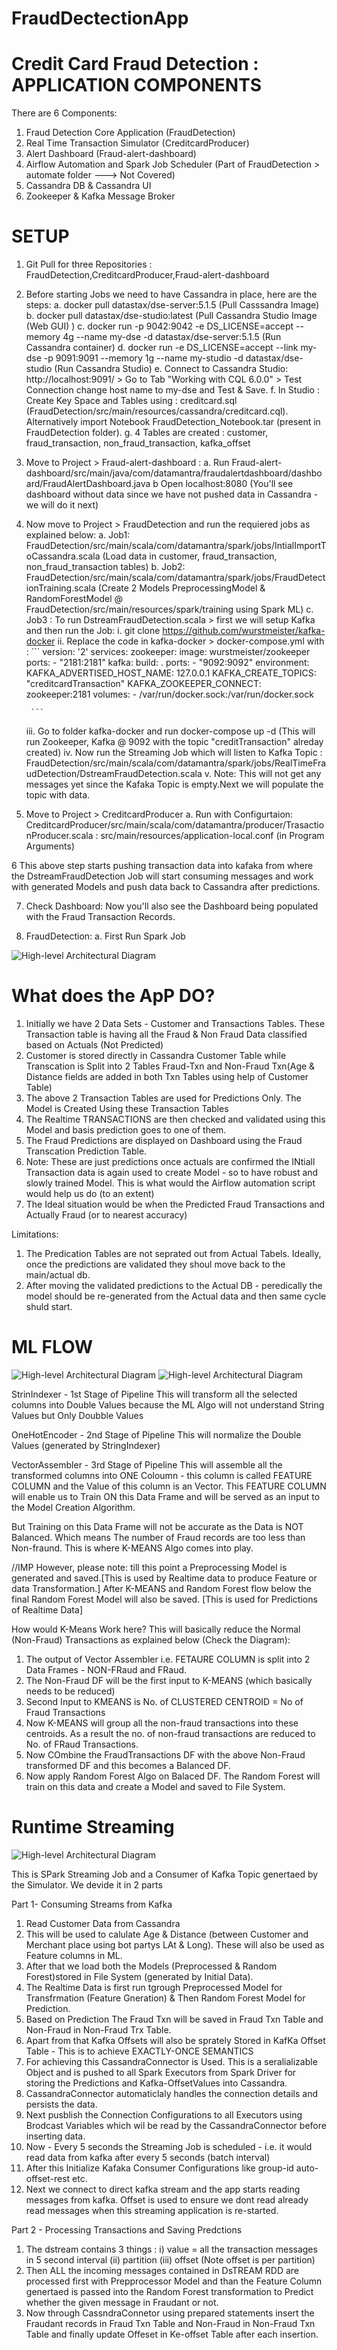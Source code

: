 # FraudDectectionApp

# Credit Card Fraud Detection : APPLICATION COMPONENTS

There are 6 Components:
1. Fraud Detection Core Application (FraudDetection)
2. Real Time Transaction Simulator  (CreditcardProducer)
3. Alert Dashboard (Fraud-alert-dashboard)
4. Airflow Automation and Spark Job Scheduler (Part of FraudDetection > automate folder ---> Not Covered)
5. Cassandra DB & Cassandra UI 
6. Zookeeper & Kafka Message Broker  


# SETUP
1. Git Pull for three Repositories : FraudDetection,CreditcardProducer,Fraud-alert-dashboard
2. Before starting Jobs we need to have Cassandra in place, here are the steps:
   a.  docker pull datastax/dse-server:5.1.5 (Pull Casssandra Image)
   b.  docker pull datastax/dse-studio:latest (Pull Cassandra Studio Image (Web GUI) ) 
   c.  docker run -p 9042:9042 -e DS_LICENSE=accept --memory 4g --name my-dse -d datastax/dse-server:5.1.5 (Run Cassandra container)
   d.  docker run -e DS_LICENSE=accept --link my-dse -p 9091:9091 --memory 1g --name my-studio -d datastax/dse-studio
 (Run Cassandra Studio)
   e.  Connect to Cassandra Studio: http://localhost:9091/  > Go to Tab "Working with CQL 6.0.0" > Test Connection change host name to my-dse and Test & Save. 
   f.  In Studio : Create Key Space and Tables using : creditcard.sql (FraudDetection/src/main/resources/cassandra/creditcard.cql). Alternatively import Notebook  FraudDetection_Notebook.tar (present in FraudDetection folder).
   g.  4 Tables are created : customer, fraud_transaction, non_fraud_transaction, kafka_offset

 3. Move to   Project > Fraud-alert-dashboard :
   a. Run Fraud-alert-dashboard/src/main/java/com/datamantra/fraudalertdashboard/dashboard/FraudAlertDashboard.java
   b  Open localhost:8080 (You'll see dashboard without data since we have not pushed data in Cassandra - we will do it next)

 4. Now move to Project > FraudDetection and run the requiered jobs as explained below:
  a. Job1: FraudDetection/src/main/scala/com/datamantra/spark/jobs/IntialImportToCassandra.scala (Load data in customer, fraud_transaction, non_fraud_transaction tables)
  b. Job2: FraudDetection/src/main/scala/com/datamantra/spark/jobs/FraudDetectionTraining.scala (Create 2 Models PreprocessingModel & RandomForestModel @ FraudDetection/src/main/resources/spark/training using Spark ML)
  c. Job3 : To run DstreamFraudDetection.scala > first we will setup Kafka and then run the Job:
     i.  git clone https://github.com/wurstmeister/kafka-docker
	 ii. Replace the code in kafka-docker > docker-compose.yml with :
	     ```
		    version: '2'
			services:
			  zookeeper:
				image: wurstmeister/zookeeper
				ports:
				  - "2181:2181"
			  kafka:
				build: .
				ports:
				  - "9092:9092"
				environment:
				  KAFKA_ADVERTISED_HOST_NAME: 127.0.0.1
				  KAFKA_CREATE_TOPICS: "creditcardTransaction"
				  KAFKA_ZOOKEEPER_CONNECT: zookeeper:2181
				volumes:
				  - /var/run/docker.sock:/var/run/docker.sock
		 
		 ```
      iii.  Go to folder kafka-docker and run docker-compose up -d  (This will run Zookeeper, Kafka @ 9092  with the topic "creditTransaction" alreday created)
	  iv. Now run the Streaming Job which will listen to Kafka Topic : FraudDetection/src/main/scala/com/datamantra/spark/jobs/RealTimeFraudDetection/DstreamFraudDetection.scala
	  v. Note: This will not get any messages yet since the Kafaka Topic is empty.Next we will populate the topic with data.
	  
 5. Move to Project > CreditcardProducer
    a. Run with Configurtaion: CreditcardProducer/src/main/scala/com/datamantra/producer/TrasactionProducer.scala : src/main/resources/application-local.conf (in Program Arguments)
	
 6 This above step starts pushing transaction data into kafaka from where the DstreamFraudDetection Job will start consuming messages and work with generated Models and push data back to Cassandra after predictions.
 
 7. Check Dashboard: Now you'll also see the Dashboard being populated with the Fraud Transaction Records.
      	  


   
   
   
   
   
   
   
   
   
   
   
   
   
   
   
   
   
   
   
   
   
2. FraudDetection:
  a. First Run Spark Job 
 
 
![High-level Architectural Diagram](images/FraudDetectionArchitecture.png)

# What does the ApP DO? 

  1. Initially we have 2 Data Sets - Customer and Transactions Tables. These Transaction table is having all the Fraud & Non Fraud Data classified based on Actuals (Not Predicted)
  2. Customer is stored directly in Cassandra Customer Table while Transcation is Split into 2 Tables Fraud-Txn and Non-Fraud Txn(Age & Distance fields are added in both Txn Tables using help of Customer Table)
  3. The above 2 Transaction Tables are used for Predictions Only. The Model is Created Using  these Transaction Tables
  4. The Realtime TRANSACTIONS are then checked and validated using this Model and basis prediction goes to one of them.
  5. The Fraud Predictions are displayed on Dashboard using the Fraud  Transcation Prediction Table.
  6. Note: These are just predictions once actuals are confirmed the INtiall Transaction data is again used to create Model - so to have robust and slowly trained Model. This is what would the Airflow automation script would help us do (to an extent)
  7. The Ideal situation would be when the Predicted Fraud Transactions and Actually Fraud (or to nearest accuracy) 
  
  Limitations:
  1. The Predication Tables are not seprated out from Actual Tabels. Ideally, once the predictions are validated they shoul move back to the main/actual db.
  2. After moving the validated predictions to the Actual DB - peredically the model should be re-generated from the Actual data and then same cycle shuld start. 
 
 
 
 # ML FLOW
![High-level Architectural Diagram](images/Spark-ML-Job.png)
![High-level Architectural Diagram](images/Spark-ML-Job-(AlgorithmExplaination).png)
 
  StrinIndexer - 1st Stage of Pipeline 
  This will transform all the selected columns into Double Values because the ML Algo will not understand String Values but Only Doubble Values
 
  
  OneHotEncoder - 2nd Stage of Pipeline 
  This will normalize the Double Values (generated by StringIndexer) 
  
  
   VectorAssembler - 3rd Stage of Pipeline 
   This will assemble all the transformed columns into ONE Coloumn - this column is called FEATURE COLUMN and the Value of this column is an Vector.
   This FEATURE COLUMN will enable us to Train ON this Data Frame and  will be served as an input to the Model Creation Algorithm.
  
   But Training on this Data Frame will not be accurate as the Data is NOT Balanced. Which means The number of Fraud records are too less than Non-fraund.
   This is where K-MEANS Algo comes into play. 
   
   //IMP
   However, please note: till this point a Preprocessing Model is generated and saved.[This is used by Realtime data to produce Feature or data Transformation.]
   After K-MEANS and  Random Forest flow below the final Random Forest Model will also be saved. [This is used for Predictions of Realtime Data]
  
  
   How would K-Means Work here?   This will basically reduce the Normal (Non-Fraud) Transactions as explained below (Check the Diagram):
  1. The output of Vector Assembler i.e. FETAURE COLUMN is split  into 2 Data Frames - NON-FRaud and FRaud.
  2. The Non-Fraud DF will be the first input to K-MEANS (which basically needs to be reduced)
  3. Second Input to KMEANS is No. of CLUSTERED CENTROID = No of Fraud Transactions
  4. Now K-MEANS will group all the non-fraud transactions into these centroids. As a result the no. of non-fraud transactions are reduced to No. of FRaud Transactions. 
  5. Now COmbine the FraudTransactions DF with the above Non-Fraud transformed DF and this becomes a Balanced DF.
  6. Now apply Random Forest Algo on Balaced DF. The Random Forest will train on this data and create a Model and saved to File System.
  
  
# Runtime Streaming
![High-level Architectural Diagram](images/spark-streaming-job.png)
   
  This is SPark Streaming Job and a Consumer of Kafka Topic genertaed by the Simulator. We devide it in 2 parts
 
 Part 1- Consuming Streams from Kafka
  1. Read Customer Data from Cassandra
  2. This will be used to calulate Age & Distance (between Customer and Merchant place using bot partys LAt & Long). These will also be used as Feature columns in ML.
  3. After that we load both the Models (Preprocessed & Random Forest)stored in File System (generated by Initial Data). 
  4. The Realtime Data is first run tgrough Preprocessed Model for Transfrmation (Feature Gneration) & Then Random Forest Model for Prediction.
  5. Based on Prediction The Fraud Txn will be saved in Fraud Txn Table and Non-Fraud in Non-Fraud Trx Table.
  6. Apart from that Kafka Offsets will also be sprately Stored in KafKa Offset Table - This is to achieve EXACTLY-ONCE SEMANTICS  
  7. For achieving this CassandraConnector is Used. This is a seralializable Object and is pushed to all Spark Executors from Spark Driver for storing the Predictions and Kafka-OffsetValues into Cassandra.
  8. CassandraConnector automaticlaly handles the connection details and persists the data.
  9. Next pusblish the Connection Configurations to all Executors using Brodcast Variables which wil be read by the CassandraConnector before inserting data.
  10. Now - Every 5 seconds the Streaming Job is scheduled - i.e. it would read data from kafka after every 5 seconds (batch interval)
  11. After this Initialize Kafaka Consumer Configurations like group-id auto-offset-rest etc.
  12. Next we connect to direct kafka stream and the app starts reading messages from kafka. Offset is used to ensure we dont read already read messages when this streaming application is re-started.
  
  Part 2 - Processing Transactions and Saving Predctions
  1. The dstream contains 3 things : i) value = all the transaction messages in 5 second interval (ii) partition (iii) offset (Note offset is per partition)
  2. Then ALL the incoming messages contained in DsTREAM RDD are processed first with Prepprocessor Model and than the Feature Column genertaed is passed  into the Random Forest transformation to Predict whether the given message in Fraudant or not.
  3. Now through CassndraConnetor using prepared statements insert the Fraudant records in Fraud Txn Table and Non-Fraud in Non-Fraud Txn Table and finally update Offeset in Ke-offset Table after each insertion.
